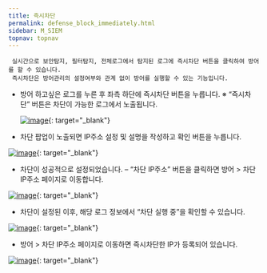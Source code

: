 ```yaml
---
title: 즉시차단
permalink: defense_block_immediately.html
sidebar: M_SIEM
topnav: topnav
---
```


     실시간으로 보안탐지, 필터탐지, 전체로그에서 탐지된 로그에 즉시차단 버튼을 클릭하여 방어를 할 수 있습니다.
     즉시차단은 방어관리의 설정여부와 관계 없이 방어를 실행할 수 있는 기능입니다.

- 방어 하고싶은 로그를 누른 후 좌측 하단에 즉시차단 버튼을 누릅니다.
※ “즉시차단” 버튼은 차단이 가능한 로그에서 노출됩니다.
 
  [![image](/docs/images/Manual/siem/block_immedia/1.png)](/docs/images/Manual/siem/block_immedia/1.png){: target="_blank"}

- 차단 팝업이 노출되면 IP주소 설정 및 설명을 작성하고 확인 버튼을 누릅니다.

 [![image](/docs/images/Manual/siem/block_immedia/2.png)](/docs/images/Manual/siem/block_immedia/2.png){: target="_blank"}

- 차단이 성공적으로 설정되었습니다.
– “차단 IP주소” 버튼을 클릭하면 방어 > 차단IP주소 페이지로 이동합니다.

 [![image](/docs/images/Manual/siem/block_immedia/3.png)](/docs/images/Manual/siem/block_immedia/3.png){: target="_blank"}

 
- 차단이 설정된 이후, 해당 로그 정보에서 “차단 실행 중”을 확인할 수 있습니다.

 [![image](/docs/images/Manual/siem/block_immedia/4.png)](/docs/images/Manual/siem/block_immedia/4.png){: target="_blank"}

- 방어 > 차단 IP주소 페이지로 이동하면 즉시차단한 IP가 등록되어 있습니다.

 [![image](/docs/images/Manual/siem/block_immedia/5.png)](/docs/images/Manual/siem/block_immedia/5.png){: target="_blank"}